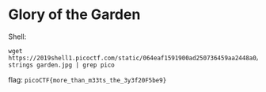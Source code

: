 # Glory of the Garden
Shell:
```
wget https://2019shell1.picoctf.com/static/064eaf1591900ad250736459aa2448a0/garden.jpg
strings garden.jpg | grep pico
```
flag: `picoCTF{more_than_m33ts_the_3y3f20F5be9}`